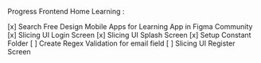 Progress Frontend Home Learning :

[x] Search Free Design Mobile Apps for Learning App in Figma Community
[x] Slicing UI Login Screen 
[x] Slicing UI Splash Screen
[x] Setup Constant Folder
[ ] Create Regex Validation for email field
[ ] Slicing UI Register Screen